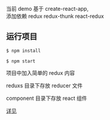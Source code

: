 当前 demo 基于 create-react-app,  
添加依赖 redux redux-thunk react-redux

## 运行项目

```
$ npm install

$ npm start
```

项目中加入简单的 redux 内容

reduxs 目录下存放 reducer 文件

component 目录下存放 react 组件

[详见](http://kenghuo.ink/2018/08/07/redux)
